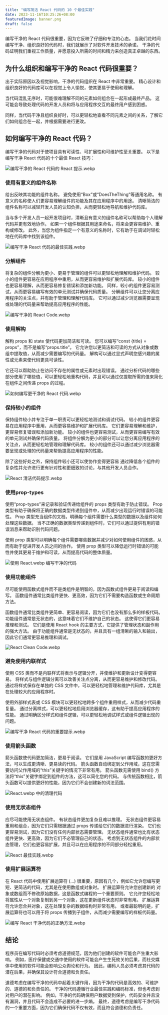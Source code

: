 ```yaml
---
title: "编写简洁 React 代码的 10 个最佳实践"
date: 2023-11-16T10:25:26+08:00
featuredImage: banner.png
draft: false
---
```

编写干净的 React 代码很重要，因为它反映了仔细和专注的心态。 当我们花时间编写干净、组织良好的代码时，我们就展示了对软件开发技术的承诺。 干净的代码证明我们重视工作质量，并愿意投入所需的时间和精力来创造真正卓越的东西。


## 为什么组织和编写干净的 React 代码很重要？
出于实际原因以及视觉影响，干净的代码组织在 React 中非常重要。 精心设计和组织良好的代码库可以在视觉上令人愉悦，使其更易于使用和理解。

当代码混乱无序时，可能很难理解不同的元素如何组合在一起形成最终产品。 这可能会导致处理代码的开发人员和将与应用程序交互的最终用户感到困惑。

同样，当代码干净且组织良好时，可以更轻松地查看不同元素之间的关系，了解它们如何组合在一起，并根据需要进行更改。

## 如何编写干净的 React 代码？
编写干净的代码对于使项目具有可读性、可扩展性和可维护性至关重要。 以下是编写干净 React 代码的十个最佳 React 技巧：


![编写干净的 React 代码的 React 提示.webp](https://d2mk45aasx86xg.cloudfront.net/React_Tips_for_writing_clean_react_code_e90add0bfe.webp)
### 使用有意义的组件名称
给出反映其功能的组件名称。 避免使用“Box”或“DoesTheThing”等通用名称。 有意义的名称使人们更容易理解组件的功能及其在应用程序中的用途。 清晰简洁的组件名称可以减轻开发人员的认知负担，从而更轻松地导航和维护代码库。

当与多个开发人员一起开发项目时，清晰且有意义的组件名称可以帮助每个人理解代码并更有效地协作。 如果一个组件根据其用途来命名，将来会更容易维护、重构或修改。 此外，当您为组件指定一个有意义的名称时，它有助于在调试时轻松地在代码库中找到该组件。

![编写干净 React 代码的最佳实践.webp](https://d2mk45aasx86xg.cloudfront.net/Best_Practices_for_Writing_Clean_React_Code_4daf1834e8.webp)


### 分解组件
将复杂的组件分解为更小、更易于管理的组件可以更轻松地理解和维护代码。 较小的组件更容易在应用程序中重用，从而更容易维护和扩展代码库。 较小的组件也更容易理解，从而更容易修复错误和添加新功能。 同样，较小的组件更容易测试，从而更容易编写有效的单元测试并确保代码质量。 分解组件可以让您分离应用程序的关注点，并有助于管理和理解代码库。 它可以通过减少浏览器需要呈现或处理的代码量来帮助提高应用程序的性能。

![编写干净的 React Code.webp](https://d2mk45aasx86xg.cloudfront.net/writing_clean_React_Code_d6e3f477ab.webp)


### 使用解构
解构 props 和 state 使代码更加简洁和可读。 您可以编写“const {title} = props”，而不是编写“props.title”。 它允许您以更简洁和可读的方式从对象或数组中提取值，从而减少需要编写的代码量。 解构可以通过显式声明您感兴趣的属性或元素来使代码更具可读性。

它还可以帮助防止在访问不存在的属性或元素时出现错误。 通过分析代码的哪些部分使用了哪些值，可以更轻松地重构代码，并且可以通过仅提取所需的值来简化在组件之间传递 props 的过程。

![如何编写更干净的 React 代码.webp](https://d2mk45aasx86xg.cloudfront.net/How_to_Write_Cleaner_React_Code_ae3e652825.webp)

### 保持较小的组件
保持组件较小并专注于单一职责可以更轻松地测试和调试代码。 较小的组件更容易在应用程序中重用，从而更容易维护和扩展代码库。 它们更容易理解和维护，更容易修复错误和添加新功能。 较小的组件也更容易测试，从而更容易编写有效的单元测试并确保代码质量。 将组件分解为更小的部分可以让您分离应用程序的关注点，从而更轻松地管理和理解代码库。 较小的组件还可以通过减少浏览器需要呈现或处理的代码量来帮助提高应用程序的性能。

除了这些好处之外，保持组件较小还可以使协作变得更容易
通过降低各个组件的复杂性并允许进行更有针对性和更细致的讨论，与其他开发人员合作。

![React 清洁代码提示.webp](https://d2mk45aasx86xg.cloudfront.net/React_Clean_Code_Tips_ef12deed11.webp)

### 使用prop-types
使用“prop-types”来记录和验证传递给组件的 props 类型有助于防止错误。 Prop 类型有助于确保将正确的数据类型传递到组件中，从而减少出现运行时错误的可能性。 Prop 类型充当组件的文档，明确每个组件需要什么类型的数据以及组件如何处理这些数据。 当不正确的数据类型传递到组件时，它们可以通过提供有用的错误消息来帮助识别代码问题。

使用 prop 类型可以明确每个组件需要哪些数据并减少对如何使用组件的困惑，从而有助于促进开发人员之间的协作。 使用 prop 类型可以降低运行时错误的可能性并使其更易于维护和可读，从而提高代码的整体质量。

![使用 React.webp 编写干净的代码](https://d2mk45aasx86xg.cloudfront.net/Writing_Clean_Code_with_React_dd7ff8b5c3.webp)

### 使用功能组件
尽可能使用函数式组件而不是类组件是明智的，因为函数式组件更易于阅读和编写。 函数组件通常比类组件更快、更高效，因为它们不需要构造函数或生命周期方法。

函数组件通常比类组件更简单、更容易阅读，因为它们也没有那么多的样板代码。 功能组件通常是无状态的，这意味着它们不维护自己的状态。 这使得它们更容易推理和测试。 它们是使用 React hook 的主要方式，它提供了管理状态和副作用的强大方法。 由于功能组件通常是无状态的，并且具有一组清晰的输入和输出，因此它们通常更容易推理和调试。

![React Clean Code.webp](https://d2mk45aasx86xg.cloudfront.net/React_Clean_Code_d00554a928.webp)

### 避免使用内联样式
使用 CSS 类而不是内联样式将表示与逻辑分开，并使维护和更新设计变得更容易。 将样式与组件逻辑分离可以改善关注点分离，从而更容易维护和修改代码。 通过将样式保存在单独的 CSS 文件中，可以更轻松地管理和维护代码库，尤其是在处理较大的应用程序时。

使用外部样式表或 CSS 模块可以更轻松地跨多个组件重用样式，从而减少代码重复量。 通过分离样式，可以更轻松地启用浏览器缓存，这有助于提高应用程序的性能。 通过明确区分样式和组件逻辑，可以更轻松地调试样式或组件逻辑出现的问题。

![编写干净 React 代码的重要提示.webp](https://d2mk45aasx86xg.cloudfront.net/Important_Tips_to_Write_Clean_React_Code_15fe1ae4b6.webp)

### 使用箭头函数
箭头函数使代码更加简洁，更易于阅读。 它们是用 JavaScript 编写函数的更好方法，可以生成更清晰、更易读的代码。 箭头函数自动绑定到父作用域，这在您需要访问父作用域的“this”关键字的情况下非常有用。 箭头函数无需使用 bind() 方法将“this”关键字绑定到组件的方法，这可以简化您的代码。 与传统函数相比，箭头函数可以提供更好的性能，因为它们不会创建新的词法范围。

![React.webp 中的清理代码](https://d2mk45aasx86xg.cloudfront.net/Clean_Code_in_React_e546322925.webp)

### 使用无状态组件
应尽可能使用无状态组件。 有状态组件更加复杂且难以推理。 无状态组件更容易重用和组合，因为它们只需根据通过 props 传递给它们的数据进行渲染。 它们也更容易测试，因为它们没有任何内部状态需要管理。 无状态组件通常也比有状态组件更快、更高效，因为它们不必管理自己的状态。 考虑到无状态组件的内部状态管理，它们也更容易扩展，并且可以在应用程序的不同部分轻松重用。

![React 最佳实践.webp](https://d2mk45aasx86xg.cloudfront.net/React_Best_Practices_0c433f936a.webp)

### 使用扩展运算符
在 React 代码中使用扩展运算符 (...) 很重要，原因有几个，例如它允许您编写更短、更简洁的代码，尤其是在使用数组或对象时。 扩展运算符允许您创建新的
对象或数组而不修改原始数据，这是函数式编程的一个重要原则。 它允许您轻松地将属性从一个对象复制到另一个对象，这在更新组件状态时非常有用。 扩展运算符允许您合并对象，这在处理复杂的数据结构时非常有用。 或者最聪明的是，扩展运算符也可以用于将 props 传播到子组件，从而减少需要编写的样板代码量。

![编写 React 干净代码的正确方法.webp](https://d2mk45aasx86xg.cloudfront.net/Right_Way_to_Write_React_clean_code_e5f46fe26b.webp)

## 结论
程序员在编写代码时必须考虑道德规范，因为他们创建的软件可能会产生重大影响。 例如，医疗保健或交通中使用的软件可能会产生生死攸关的后果，而社交媒体中使用的软件可能会影响公众舆论和行为。 因此，编码人员必须考虑其代码的潜在后果，并确保其设计符合道德和负责任。

道德考虑在编写干净的代码中起着关键作用，因为干净的代码是高效的、可维护的、道德的和负责任的。 干净的代码遵循行业最佳实践和编码标准，但也考虑到对用户的潜在影响。 例如，干净的代码确保用户数据受到保护，代码安全并且没有漏洞，并且代码不会造成不必要的进一步熵。 最终，道德考虑是编写干净代码的一个重要方面，因为它们确保代码不仅有效，而且符合道德和负责任。